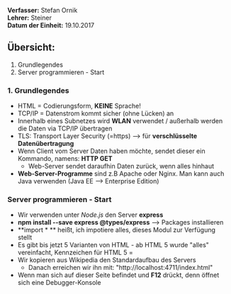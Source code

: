 **Verfasser:** Stefan Ornik   
**Lehrer:** Steiner   
**Datum der Einheit:** 19.10.2017
   
## Übersicht: 

1. Grundlegendes
2. Server programmieren - Start


### 1. Grundlegendes

-   HTML = Codierungsform, **KEINE** Sprache!
-   TCP/IP = Datenstrom kommt sicher (ohne Lücken) an
-   Innerhalb eines Subnetzes wird **WLAN** verwendet / außerhalb werden die Daten via TCP/IP übertragen
-   TLS: Transport Layer Security (=https) --> für **verschlüsselte Datenübertragung**
-   Wenn Client vom Server Daten haben möchte, sendet dieser ein Kommando, namens: **HTTP GET**
     - Web-Server sendet daraufhin Daten zurück, wenn alles hinhaut
-   **Web-Server-Programme** sind z.B Apache oder Nginx. Man kann auch Java verwenden (Java EE --> Enterprise Edition)

### Server programmieren - Start
-   Wir verwenden unter _Node.js_ den Server **express**
-   **npm install --save express @types/express** --> Packages installieren
-   **import * ** heißt, ich impotiere alles, dieses Modul zur Verfügung stellt
-   Es gibt bis jetzt 5 Varianten von HTML - ab HTML 5 wurde "alles" vereinfacht, Kennzeichen für HTML 5 = **<!DOCTYPE html>**
-   Wir kopieren aus Wikipedia den Standardaufbau des Servers
     - Danach erreichen wir ihn mit: "http://localhost:4711/index.html"
-   Wenn man sich auf dieser Seite befindet und **F12** drückt, denn öffnet sich eine Debugger-Konsole
